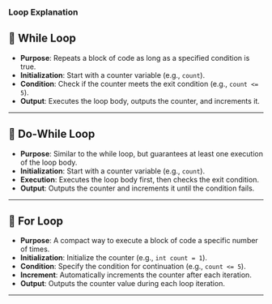 
###  Loop Explanation

## 🚦 While Loop
- **Purpose**: Repeats a block of code as long as a specified condition is true.
- **Initialization**: Start with a counter variable (e.g., `count`).
- **Condition**: Check if the counter meets the exit condition (e.g., `count <= 5`).
- **Output**: Executes the loop body, outputs the counter, and increments it.

---



## 🚦 Do-While Loop
- **Purpose**: Similar to the while loop, but guarantees at least one execution of the loop body.
- **Initialization**: Start with a counter variable (e.g., `count`).
- **Execution**: Executes the loop body first, then checks the exit condition.
- **Output**: Outputs the counter and increments it until the condition fails.

---



## 🚦 For Loop
- **Purpose**: A compact way to execute a block of code a specific number of times.
- **Initialization**: Initialize the counter (e.g., `int count = 1`).
- **Condition**: Specify the condition for continuation (e.g., `count <= 5`).
- **Increment**: Automatically increments the counter after each iteration.
- **Output**: Outputs the counter value during each loop iteration.

---

